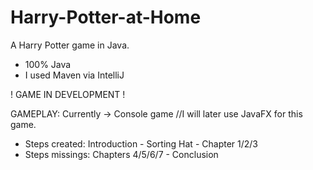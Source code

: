# Harry-Potter-at-Home
A Harry Potter game in Java. 

- 100% Java
- I used Maven via IntelliJ

! GAME IN DEVELOPMENT !

GAMEPLAY:
Currently -> Console game //I will later use JavaFX for this game.
* Steps created: Introduction - Sorting Hat - Chapter 1/2/3
* Steps missings: Chapters 4/5/6/7 - Conclusion
